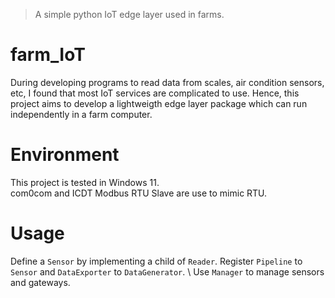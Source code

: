 > A simple python IoT edge layer used in farms.
# farm_IoT
During developing programs to read data from scales, air condition sensors, etc, I found that most IoT services are complicated to use. Hence, this project aims to develop a lightweigth edge layer package which can run independently in a farm computer. 

# Environment
This project is tested in Windows 11. \
com0com and ICDT Modbus RTU Slave are use to mimic RTU.

# Usage
Define a `Sensor` by implementing a child of `Reader`. Register `Pipeline` to `Sensor` and `DataExporter` to `DataGenerator`. \ 
Use `Manager` to manage sensors and gateways.
